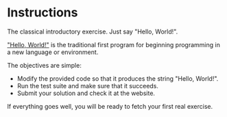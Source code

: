 # Instructions

The classical introductory exercise.
Just say "Hello, World!".

["Hello, World!"][hello-world] is the traditional first program for beginning
programming in a new language or environment.

The objectives are simple:

* Modify the provided code so that it produces the string "Hello, World!".
* Run the test suite and make sure that it succeeds.
* Submit your solution and check it at the website.

If everything goes well, you will be ready to fetch your first real exercise.

[hello-world]: https://en.wikipedia.org/wiki/%22Hello,_world!%22_program
